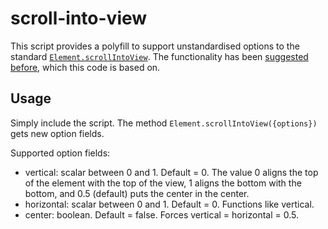 # scroll-into-view

This script provides a polyfill to support unstandardised options to the standard [`Element.scrollIntoView`][1]. The functionality has been [suggested before][2], which this code is based on.

## Usage

Simply include the script. The method `Element.scrollIntoView({options})` gets new option fields.

Supported option fields:
- vertical: scalar between 0 and 1. Default = 0. The value 0 aligns the
    top of the element with the top of the view, 1 aligns the bottom with the
    bottom, and 0.5 (default) puts the center in the center.
- horizontal: scalar between 0 and 1. Default = 0. Functions like vertical.
- center: boolean. Default = false. Forces vertical = horizontal = 0.5.

[1]: https://developer.mozilla.org/en-US/docs/Web/API/Element/scrollIntoView
[2]: https://www.w3.org/Bugs/Public/show_bug.cgi?id=17152

